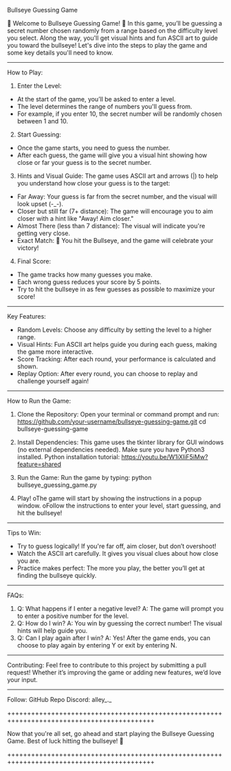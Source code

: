 Bullseye Guessing Game

🎯 Welcome to Bullseye Guessing Game! 🎯
In this game, you’ll be guessing a secret number chosen randomly from a range based on the difficulty level you select. 
Along the way, you'll get visual hints and fun ASCII art to guide you toward the bullseye! 
Let's dive into the steps to play the game and some key details you'll need to know.

----------------------------------------------------------------------------------------------------------------------------

How to Play:

1. Enter the Level:
* At the start of the game, you’ll be asked to enter a level.
* The level determines the range of numbers you'll guess from. 
* For example, if you enter 10, the secret number will be randomly chosen between 1 and 10.

2. Start Guessing:
* Once the game starts, you need to guess the number.
* After each guess, the game will give you a visual hint showing
  how close or far your guess is to the secret number.

3. Hints and Visual Guide:
The game uses ASCII art and arrows (|) to help you understand how close your guess is to the target:
* Far Away: Your guess is far from the secret number, and the visual will look upset (-_-).
* Closer but still far (7+ distance): The game will encourage you to aim closer with a hint like "Away! Aim closer."
* Almost There (less than 7 distance): The visual will indicate you're getting very close.
* Exact Match: 🎯 You hit the Bullseye, and the game will celebrate your victory!

4. Final Score:
* The game tracks how many guesses you make.
* Each wrong guess reduces your score by 5 points.
* Try to hit the bullseye in as few guesses as possible to maximize your score!

-----------------------------------------------------------------------------------------------------------------------------

Key Features:
- Random Levels: 
    Choose any difficulty by setting the level to a higher range.
- Visual Hints: 
    Fun ASCII art helps guide you during each guess, making the game more interactive.
- Score Tracking: 
    After each round, your performance is calculated and shown.
- Replay Option: 
    After every round, you can choose to replay and challenge yourself again!
  
---------------------------------------------------------------------------------------------------------------------------------

How to Run the Game:

1. Clone the Repository:
     Open your terminal or command prompt and run:
     https://github.com/your-username/bullseye-guessing-game.git
     cd bullseye-guessing-game

2. Install Dependencies:
     This game uses the tkinter library for GUI windows (no external dependencies needed).
     Make sure you have Python3 installed.
     Python installation tutorial: https://youtu.be/W1iXIiF5iMw?feature=shared

4. Run the Game:
     Run the game by typing:
     python bullseye_guessing_game.py

5. Play!
oThe game will start by showing the instructions in a popup window.
oFollow the instructions to enter your level, start guessing, and hit the bullseye!

---------------------------------------------------------------------------------------------------------------------------------

Tips to Win:
- Try to guess logically! If you're far off, aim closer, but don’t overshoot!
- Watch the ASCII art carefully. It gives you visual clues about how close you are.
- Practice makes perfect: The more you play, the better you’ll get at finding the bullseye quickly.

---------------------------------------------------------------------------------------------------------------------------------

FAQs:
1. Q: What happens if I enter a negative level?
   A: The game will prompt you to enter a positive number for the level.
2. Q: How do I win?
   A: You win by guessing the correct number! The visual hints will help guide you.
3. Q: Can I play again after I win?
   A: Yes! After the game ends, you can choose to play again by entering Y or exit by entering N.
   
---------------------------------------------------------------------------------------------------------------------------------

Contributing:
Feel free to contribute to this project by submitting a pull request! 
Whether it’s improving the game or adding new features, we’d love your input.

-------------------------------------------------------------------------------------------------------------------------------------

Follow:
  GitHub Repo
  Discord: alley_._

+++++++++++++++++++++++++++++++++++++++++++++++++++++++++++++++++++++++++++++++++++++++++++

Now that you're all set, go ahead and start playing the Bullseye Guessing Game. Best of luck hitting the bullseye! 🎯 

+++++++++++++++++++++++++++++++++++++++++++++++++++++++++++++++++++++++++++++++++++++++++++


